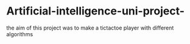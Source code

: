 # Artificial-intelligence-uni-project-
the aim of this project was to make a tictactoe player with different algorithms
